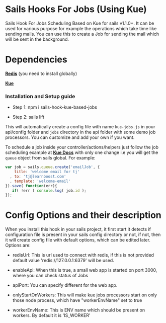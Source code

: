 # Sails Hooks For Jobs (Using Kue)
Sails Hook For Jobs Scheduling Based on Kue for sails v1.1.0+. It can be used for various purpose for example the operations which take time like sending mails. You can use this to create a Job for sending the mail which will be sent in the background.

# Dependencies
[**Redis**](https://redis.io/) (you need to install globally)

[**Kue**](https://automattic.github.io/kue/)

### Installation and Setup guide

- Step 1:
    npm i sails-hook-kue-based-jobs

- Step 2:
    sails lift

This will automatically create a config file with name `kue-jobs.js` in your api/config folder and `jobs` directory in the api folder with some demo job processors. You can customize and add your own if you want.

To schedule a job inside your controller/actions/helpers just follow the job scheduling example at [**Kue Docs**](https://github.com/Automattic/kue#creating-jobs) with only one change i.e you will get the `queue` object from sails global. For example: 

```js
var job = sails.queue.create('emailJob', {
    title: 'welcome email for tj'
  , to: 'tj@learnboost.com'
  , template: 'welcome-email'
}).save( function(err){
   if( !err ) console.log( job.id );
});
```

# Config Options and their description
When you install this hook in your sails project, it first start it detects if configuration file is present in your sails config directory or not, if not, then it will create config file with default options, which can be edited later. Options are:

- redisUrl:
    This is url used to connect with redis, if this is not provided default value 'redis://127.0.0.1:6379' will be used.

- enableApi:
    When this is true, a small web app is started on port 3000, where you can check status of Jobs

- apiPort:
    You can specify different for the web app.

- onlyStartOnWorkers:
    This will make kue jobs processors start on only those node process, which have "workerEnvName" set to true

- workerEnvName:
    This is ENV name which should be present on workers. By default it is 'IS_WORKER'        

